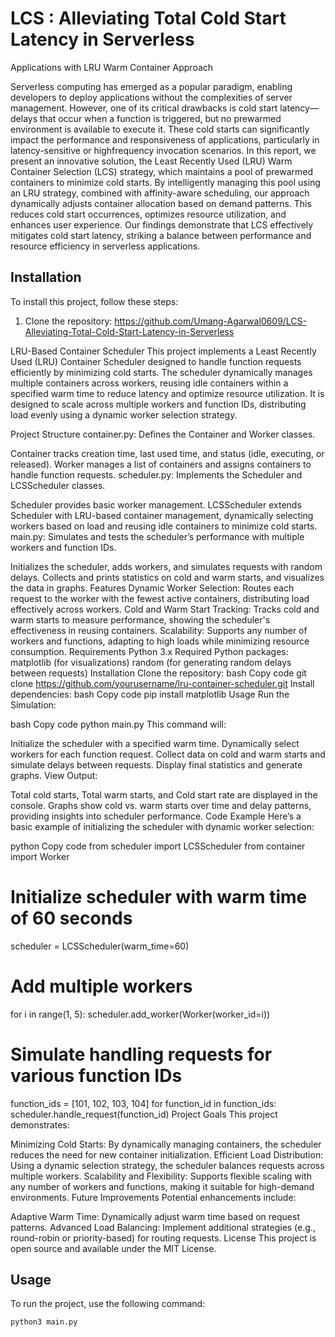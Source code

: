 # LCS : Alleviating Total Cold Start Latency in Serverless 
Applications with LRU Warm Container Approach 

Serverless computing has emerged as a popular paradigm, 
enabling developers to deploy applications without the complexities of server management. 
However, one of its critical drawbacks is cold start latency—delays that occur when a function is triggered, 
but no prewarmed environment is available to execute it. These cold starts can significantly impact the performance 
and responsiveness of applications, particularly in latency-sensitive or highfrequency invocation scenarios. 
In this report, we present an innovative solution, the Least Recently Used (LRU) Warm Container Selection (LCS) 
strategy, which maintains a pool of prewarmed containers to minimize cold starts. By intelligently managing this 
pool using an LRU strategy, combined with affinity-aware scheduling, our approach dynamically adjusts container 
allocation based on demand patterns. This reduces cold start occurrences, optimizes resource utilization, and 
enhances user experience. Our findings demonstrate that LCS effectively mitigates cold start latency, striking 
a balance between performance and resource efficiency in serverless applications. 

## Installation

To install this project, follow these steps:
1. Clone the repository: https://github.com/Umang-Agarwal0609/LCS-Alleviating-Total-Cold-Start-Latency-in-Serverless


LRU-Based Container Scheduler
This project implements a Least Recently Used (LRU) Container Scheduler designed to handle function requests efficiently by minimizing cold starts. The scheduler dynamically manages multiple containers across workers, reusing idle containers within a specified warm time to reduce latency and optimize resource utilization. It is designed to scale across multiple workers and function IDs, distributing load evenly using a dynamic worker selection strategy.

Project Structure
container.py: Defines the Container and Worker classes.

Container tracks creation time, last used time, and status (idle, executing, or released).
Worker manages a list of containers and assigns containers to handle function requests.
scheduler.py: Implements the Scheduler and LCSScheduler classes.

Scheduler provides basic worker management.
LCSScheduler extends Scheduler with LRU-based container management, dynamically selecting workers based on load and reusing idle containers to minimize cold starts.
main.py: Simulates and tests the scheduler’s performance with multiple workers and function IDs.

Initializes the scheduler, adds workers, and simulates requests with random delays.
Collects and prints statistics on cold and warm starts, and visualizes the data in graphs.
Features
Dynamic Worker Selection: Routes each request to the worker with the fewest active containers, distributing load effectively across workers.
Cold and Warm Start Tracking: Tracks cold and warm starts to measure performance, showing the scheduler's effectiveness in reusing containers.
Scalability: Supports any number of workers and functions, adapting to high loads while minimizing resource consumption.
Requirements
Python 3.x
Required Python packages:
matplotlib (for visualizations)
random (for generating random delays between requests)
Installation
Clone the repository:
bash
Copy code
git clone https://github.com/yourusername/lru-container-scheduler.git
Install dependencies:
bash
Copy code
pip install matplotlib
Usage
Run the Simulation:

bash
Copy code
python main.py
This command will:

Initialize the scheduler with a specified warm time.
Dynamically select workers for each function request.
Collect data on cold and warm starts and simulate delays between requests.
Display final statistics and generate graphs.
View Output:

Total cold starts, Total warm starts, and Cold start rate are displayed in the console.
Graphs show cold vs. warm starts over time and delay patterns, providing insights into scheduler performance.
Code Example
Here’s a basic example of initializing the scheduler with dynamic worker selection:

python
Copy code
from scheduler import LCSScheduler
from container import Worker

# Initialize scheduler with warm time of 60 seconds
scheduler = LCSScheduler(warm_time=60)

# Add multiple workers
for i in range(1, 5):
    scheduler.add_worker(Worker(worker_id=i))

# Simulate handling requests for various function IDs
function_ids = [101, 102, 103, 104]
for function_id in function_ids:
    scheduler.handle_request(function_id)
Project Goals
This project demonstrates:

Minimizing Cold Starts: By dynamically managing containers, the scheduler reduces the need for new container initialization.
Efficient Load Distribution: Using a dynamic selection strategy, the scheduler balances requests across multiple workers.
Scalability and Flexibility: Supports flexible scaling with any number of workers and functions, making it suitable for high-demand environments.
Future Improvements
Potential enhancements include:

Adaptive Warm Time: Dynamically adjust warm time based on request patterns.
Advanced Load Balancing: Implement additional strategies (e.g., round-robin or priority-based) for routing requests.
License
This project is open source and available under the MIT License.

## Usage

To run the project, use the following command:
```bash
python3 main.py
